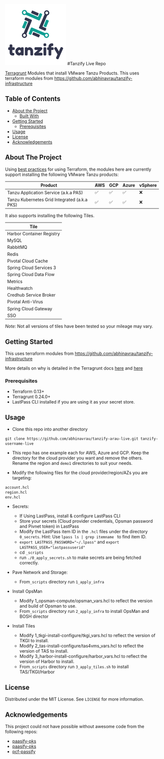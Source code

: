 ![Logo of the project](images/logo.png)
#Tanzify Live Repo

 [Terragrunt](https://terragrunt.gruntwork.io) Modules that install VMware Tanzu Products. This uses terraform modules from https://github.com/abhinavrau/tanzify-infrastructure
 
<!-- TABLE OF CONTENTS -->
## Table of Contents

* [About the Project](#about-the-project)
  * [Built With](#built-with)
* [Getting Started](#getting-started)
  * [Prerequisites](#prerequisites)
* [Usage](#usage)
* [License](#license)
* [Acknowledgements](#acknowledgements)



<!-- ABOUT THE PROJECT -->
## About The Project
Using [best practices](https://terragrunt.gruntwork.io/docs/getting-started/quick-start/#promote-immutable-versioned-terraform-modules-across-environments) for using Terraform,
the modules here are currently support installing the following VMware Tanzu products:

| Product | AWS | GCP | Azure | vSphere |
|----|-----|-----|-----|-----|
| Tanzu Application Service (a.k.a PAS) | :white_check_mark: | :white_check_mark: | :white_check_mark: | :x: |
| Tanzu Kubernetes Grid Integrated (a.k.a PKS) | :white_check_mark: | :white_check_mark: | :white_check_mark: | :x: |

It also supports installing the following Tiles. 

| Tile | 
|------|
| Harbor Container Registry
| MySQL  |
| RabbitMQ  |
| Redis  |
| Pivotal Cloud Cache |
| Spring Cloud Services 3 |
| Spring Cloud Data Flow  |
| Metrics  |
| Healthwatch  |
| Credhub Service Broker  |
| Pivotal Anti-Virus  |
| Spring Cloud Gateway  |
| SSO |

*Note:* Not all versions of tiles have been tested so your mileage may vary. 

<!-- GETTING STARTED -->
## Getting Started

This uses terraform modules from https://github.com/abhinavrau/tanzify-infrastructure

More details on why is detailed in the Terragrunt docs [here](https://terragrunt.gruntwork.io/docs/getting-started/quick-start/#promote-immutable-versioned-terraform-modules-across-environments) 
and [here](https://blog.gruntwork.io/5-lessons-learned-from-writing-over-300-000-lines-of-infrastructure-code-36ba7fadeac1)

### Prerequisites

- Terraform 0.13+
- Terragrunt 0.24.0+
- LastPass CLI installed if you are using it as your secret store.


<!-- USAGE EXAMPLES -->
## Usage


* Clone this repo into another directory
```
git clone https://github.com/abhinavrau/tanzify-arau-live.git tanzify-username-live
```
*  This repo has one example each for AWS, Azure and GCP. Keep the directory for the cloud provider you want and remove the others.
Rename the region and `demo1` directories to suit your needs.

* Modify the following files for the cloud provider/region/AZs you are targeting:

```
account.hcl
region.hcl
env.hcl
```

* Secrets:
    - If Using LastPass, install & configure LastPass CLI
    - Store your secrets (Cloud provider credentials, Opsman password and Pivnet token) in LastPass
    - Modify the LastPass item ID in the `.hcl` files under the directory `0_secrets`. Hint: Use `lpass ls | grep itemname ` to find item ID.
    - `export LASTPASS_PASSWORD="~/.lpass"`  and `export LASTPASS_USER="lastpassuserid"`
    - cd `_scripts`
    - run `./0_apply_secrets.sh` to make secrets are being fetched correctly.
    
* Pave Network and Storage:
  -  From`_scripts` directory run `1_apply_infra`
* Install OpsMan
  - Modify 1_opsman-compute/opsman_vars.hcl to reflect the version and build of Opsman to use.
  - From`_scripts` directory run `2_apply_infra` to install OpsMan and BOSH director
* Install Tiles
  - Modify 1_tkgi-install-configure/tkgi_vars.hcl to reflect the version of TKGI to install.
  - Modify 2_tas-install-configure/tas4vms_vars.hcl to reflect the version of TAS to install.
  - Modify 3_harbor-install-configure/harbor_vars.hcl to reflect the version of Harbor to install.
  - From`_scripts` directory run `3_apply_tiles.sh` to install TAS/TKGI/Harbor

<!-- LICENSE -->
## License

Distributed under the MIT License. See `LICENSE` for more information. 

<!-- ACKNOWLEDGEMENTS -->
## Acknowledgements
This project could not have possible without awesome code from the following repos:

* [paasify-pks](https://github.com/niallthomson/paasify-pks)
* [paasify-pks](https://github.com/niallthomson/paasify-core)
* [pcf-passify](https://github.com/nthomson-pivotal/pcf-paasify)



